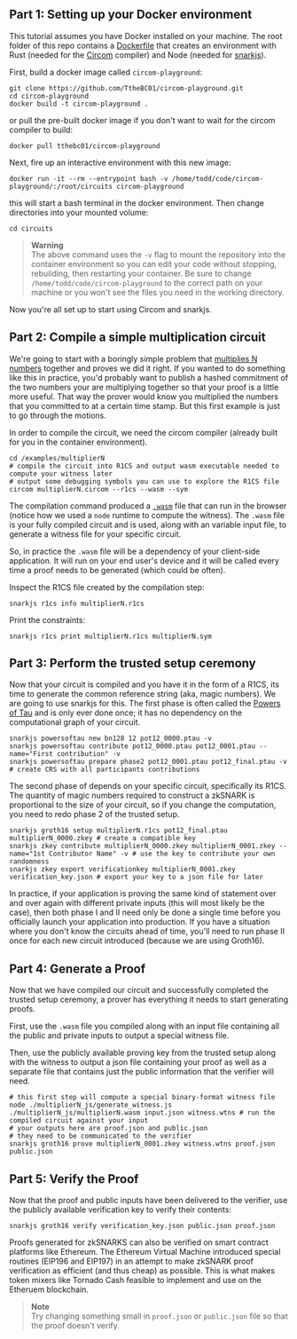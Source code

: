 ## Part 1: Setting up your Docker environment

This tutorial assumes you have Docker installed on your machine. The root folder of this repo contains a [Dockerfile](/Dockerfile)
that creates an environment with Rust (needed for the [Circom](https://github.com/iden3/circom) compiler) and Node (needed for [snarkjs](https://www.npmjs.com/package/snarkjs)). 

First, build a docker image called `circom-playground`:
```
git clone https://github.com/TtheBC01/circom-playground.git
cd circom-playground
docker build -t circom-playground .
```

or pull the pre-built docker image if you don't want to wait for the circom compiler to build:

```
docker pull tthebc01/circom-playground
```

Next, fire up an interactive environment with this new image:
```
docker run -it --rm --entrypoint bash -v /home/todd/code/circom-playground/:/root/circuits circom-playground
```

this will start a bash terminal in the docker environment. Then change directories into your mounted volume:

```
cd circuits
```

> **Warning**<br>
The above command uses the `-v` flag to mount the repository into the container environment so you can edit your code without stopping, rebuilding, then 
restarting your container. Be sure to change `/home/todd/code/circom-playground` to the correct path on your machine or you won't see the files you need 
in the working directory.

Now you're all set up to start using Circom and snarkjs.

## Part 2: Compile a simple multiplication circuit

We're going to start with a boringly simple problem that [multiplies N numbers](/examples/multiplierN/multiplierN.circom) together and proves we did it right. If you wanted to do something like this in practice, you'd probably want to publish a hashed commitment of the two numbers your are multiplying together so that your proof is a little more useful. That way the prover would know you multiplied the numbers that you committed to at a certain time stamp. But this first example is just to go through the motions. 

In order to compile the circuit, we need the circom compiler (already built for you in the container environment). 

```
cd /examples/multiplierN
# compile the circuit into R1CS and output wasm executable needed to compute your witness later
# output some debugging symbols you can use to explore the R1CS file
circom multiplierN.circom --r1cs --wasm --sym 
```

The compilation command produced a [`.wasm`](https://webassembly.org/) file that can run in the browser (notice how we used a `node` runtime to 
compute the witness). The `.wasm` file is your fully compiled circuit and is used, along with an variable input file, to generate a witness file for your 
specific circuit.

So, in practice the `.wasm` file will be a dependency of your client-side application. It will run on your end user's device and it will be called
every time a proof needs to be generated (which could be often). 

Inspect the R1CS file created by the compilation step:

```
snarkjs r1cs info multiplierN.r1cs
```

Print the constraints:

```
snarkjs r1cs print multiplierN.r1cs multiplierN.sym
```

## Part 3: Perform the trusted setup ceremony

Now that your circuit is compiled and you have it in the form of a R1CS, its time to generate the common reference string (aka, magic numbers). We are going to use snarkjs for this. The first phase is often called the [Powers of Tau](https://medium.com/coinmonks/announcing-the-perpetual-powers-of-tau-ceremony-to-benefit-all-zk-snark-projects-c3da86af8377) and is only ever done once; it has no dependency on the computational graph of your circuit. 

```
snarkjs powersoftau new bn128 12 pot12_0000.ptau -v
snarkjs powersoftau contribute pot12_0000.ptau pot12_0001.ptau --name="First contribution" -v
snarkjs powersoftau prepare phase2 pot12_0001.ptau pot12_final.ptau -v # create CRS with all participants contributions
```

The second phase of depends on your specific circuit, specifically its R1CS. The quantity of magic numbers required to construct
a zkSNARK is proportional to the size of your circuit, so if you change the computation, you need to redo phase 2 of the trusted setup. 

```
snarkjs groth16 setup multiplierN.r1cs pot12_final.ptau multiplierN_0000.zkey # create a compatible key
snarkjs zkey contribute multiplierN_0000.zkey multiplierN_0001.zkey --name="1st Contributor Name" -v # use the key to contribute your own randomness
snarkjs zkey export verificationkey multiplierN_0001.zkey verification_key.json # export your key to a json file for later
```

In practice, if your application is proving the same kind of statement over and over again with different private inputs (this will most likely be the case), then both phase I and II need only be done a single time before you officially launch your application into production. If you have a situation
where you don't know the circuits ahead of time, you'll need to run phase II once for each new circuit introduced (because we are using Groth16). 

## Part 4: Generate a Proof

Now that we have compiled our circuit and successfully completed the trusted setup ceremony, a prover has everything it needs to start generating proofs.

First, use the `.wasm` file you compiled along with an input file containing all the public and private inputs to output a special witness file. 

Then, use the publicly available proving key from the trusted setup along with the witness to output a json file containing your proof as well 
as a separate file that contains just the public information that the verifier will need. 

```
# this first step will compute a special binary-format witness file
node ./multiplierN_js/generate_witness.js ./multiplierN_js/multiplierN.wasm input.json witness.wtns # run the compiled circuit against your input
# your outputs here are proof.json and public.json
# they need to be communicated to the verifier 
snarkjs groth16 prove multiplierN_0001.zkey witness.wtns proof.json public.json
```

## Part 5: Verify the Proof

Now that the proof and public inputs have been delivered to the verifier, use the publicly available verification key to verify their contents:

```
snarkjs groth16 verify verification_key.json public.json proof.json
```

Proofs generated for zkSNARKS can also be verified on smart contract platforms like Ethereum. The Ethereum Virtual Machine introduced special routines
(EIP196 and EIP197) in an attempt to make zkSNARK proof verification as efficient (and thus cheap) as possible. This is what makes token mixers like
Tornado Cash feasible to implement and use on the Etheruem blockchain.

> **Note**<br>
Try changing something small in `proof.json` or `public.json` file so that the proof doesn't verify.